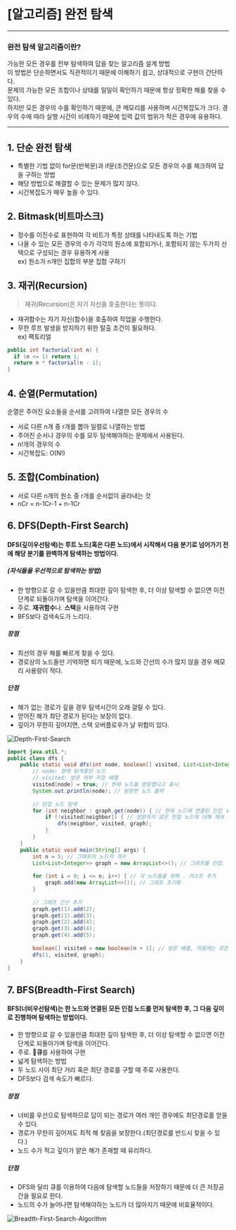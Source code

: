 # [알고리즘] 완전 탐색
---------------------
### 완전 탐색 알고리즘이란?   
가능한 모든 경우를 전부 탐색하여 답을 찾는 알고리즘 설계 방법   
이 방법은 단순하면서도 직관적이기 때문에 이해하기 쉽고, 상대적으로 구현이 간단하다.   
문제의 가능한 모든 조합이나 상태를 일일이 확인하기 때문에 항상 정확한 해를 찾을 수 있다.     
하지만 모든 경우의 수를 확인하기 때문에, 큰 메모리를 사용하며 시간복잡도가 크다.
경우의 수에 따라 실행 시간이 비례하기 때문에 입력 값의 범위가 적은 경우에 유용하다.   

---------------------
## 1. 단순 완전 탐색
- 특별한 기법 없이 for문(반복문)과 if문(조건문)으로 모든 경우의 수를 체크하여 답을 구하는 방법   
- 해당 방법으로 해결할 수 있는 문제가 많지 않다.   
- 시간복잡도가 매우 높을 수 있다.   

## 2. Bitmask(비트마스크)   
- 정수를 이진수로 표현하여 각 비트가 특정 상태를 나타내도록 하는 기법    
- 나올 수 있는 모든 경우의 수가 각각의 원소에 포함되거나, 포함되지 않는 두가지 선택으로 구성되는 경우 유용하게 사용   
ex) 원소가 n개인 집합의 부분 집합 구하기

## 3. 재귀(Recursion)   
> 재귀(Recursion)은 자기 자신을 호출한다는 뜻이다.   
- 재귀함수는 자기 자신(함수)을 호출하여 작업을 수행한다.   
- 무한 루프 발생을 방지하기 위한 탈출 조건이 필요하다.   
ex) 팩토리얼
```java
public int factorial(int n) {
  if (n <= 1) return 1;
  return n * factorial(n - 1); 
}
```

## 4. 순열(Permutation)   
순열은 주어진 요소들을 순서를 고려하여 나열한 모든 경우의 수   
- 서로 다른 n개 중 r개를 뽑아 일렬로 나열하는 방법
- 주어진 순서나 경우의 수를 모두 탐색해야하는 문제에서 사용된다.
- n!개의 경우의 수   
- 시간복잡도: O(N!)   

## 5. 조합(Combination)   
- 서로 다른 n개의 원소 중 r개를 순서없이 골라내는 것    
- nCr = n-1Cr-1 + n-1Cr

## 6. DFS(Depth-First Search)   
#### DFS(깊이우선탐색)는 루트 노드(혹은 다른 노드)에서 시작해서 다음 분기로 넘어가기 전에 해당 분기를 완벽하게 탐색하는 방법이다. 
##### (자식들을 우선적으로 탐색하는 방법)
- 한 방향으로 갈 수 있을만큼 최대한 깊이 탐색한 후, 더 이상 탐색할 수 없으면 이전 단계로 되돌아가며 탐색을 이어간다.    
- 주로. **재귀함수**나. **스택**을 사용하여 구현      
- BFS보다 검색속도가 느리다.   

##### 장점
- 최선의 경우 해를 빠르게 찾을 수 있다.
- 경로상의 노드들만 기억하면 되기 때문에, 노드와 간선의 수가 많지 않을 경우 메모리 사용량이 적다.

##### 단점   
- 해가 없는 경로가 깊을 경우 탐색시간이 오래 걸릴 수 있다.   
- 얻어진 해가 최단 경로가 된다는 보장이 없다.   
- 깊이가 무한히 깊어지면, 스택 오버플로우가 날 위험이 있다.   

![Depth-First-Search](https://github.com/user-attachments/assets/866ddc3e-551e-4ff4-b24f-0834ae045c1b)

```java
import java.util.*;
public class dfs {
    public static void dfs(int node, boolean[] visited, List<List<Integer>> graph) {
        // node: 현재 탐색중인 노드
        // visited: 방문 여부 저장 배열
        visited[node] = true; // 현재 노드를 방문했다고 표시
        System.out.println(node); // 방문한 노드 출력
        
        // 인접 노드 탐색
        for (int neighbor : graph.get(node)) { // 현재 노드에 연결된 인접 노드 순회
            if (!visited[neighbor]) { // 방문하지 않은 인접 노드에 대해 재귀 호출을 수행하여 깊이우선탐색
                dfs(neighbor, visited, graph);
            }
        }
    }
    public static void main(String[] args) {
        int n = 5; // 그래프의 노드의 개수
        List<List<Integer>> graph = new ArrayList<>(); // 그래프를 인접. ㅣ스트로 표현, 각 노드마다 연결된 노드들을 리스트로 저장
        
        for (int i = 0; i <= n; i++) { // 각 노드들을 위해 . 리스트 추가
            graph.add(new ArrayList<>()); // 그래프 초기화
        }
        
        // 그래프 간선 추가
        graph.get(1).add(2);
        graph.get(1).add(3);
        graph.get(2).add(4);
        graph.get(3).add(4);
        graph.get(4).add(5);
        
        boolean[] visited = new boolean[n + 1]; // 방문 배열, 처음에는 모든 값이 false
        dfs(1, visited, graph);
    }
}
```
 
## 7. BFS(Breadth-First Search)   
#### BFS(너비우선탐색)는 한 노드와 연결된 모든 인접 노드를 먼저 탐색한 후, 그 다음 깊이로 진행하며 탐색하는 방법이다.   
- 한 방향으로 갈 수 있을만큼 최대한 깊이 탐색한 후, 더 이상 탐색할 수 없으면 이전 단계로 되돌아가며 탐색을 이어간다.    
- 주로. **큐**를 사용하여 구현    
- 넓게 탐색하는 방법   
- 두 노드 사이 최단 거리 혹은 최단 경로를 구할 때 주로 사용한다.   
- DFS보다 검색 속도가 빠르다.   

##### 장점   
- 너비를 우선으로 탐색하므로 답이 되는 경로가 여러 개인 경우에도 최단경로를 얻을 수 있다.   
- 경로가 무한히 깊어져도 최적 해 찾음을 보장한다.(최단경로를 반드시 찾을 수 있다.)   
- 노드 수가 적고 깊이가 얕은 해가 존재할 때 유리하다.   

##### 단점   
- DFS와 달리 큐를 이용하여 다음에 탐색할 노드들을 저장하기 때문에 더 큰 저장공간을 필요로 한다.   
- 노드의 수가 늘어나면 탐색해야하는 노드가 더 많아지기 때문에 비효율적이다.   

![Breadth-First-Search-Algorithm](https://github.com/user-attachments/assets/dfdd206c-df4e-4b6f-a007-66c095e45aec)
